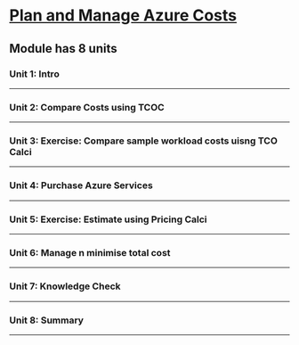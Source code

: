 # [Plan and Manage Azure Costs](https://docs.microsoft.com/en-us/learn/modules/plan-manage-azure-costs/)
## Module has 8 units
### Unit 1: Intro
---
### Unit 2: Compare Costs using TCOC
---
### Unit 3: Exercise: Compare sample workload costs uisng TCO Calci
---
### Unit 4: Purchase Azure Services
---
### Unit 5: Exercise: Estimate using Pricing Calci
---
### Unit 6: Manage n minimise total cost
---
### Unit 7: Knowledge Check
---
### Unit 8: Summary
---
